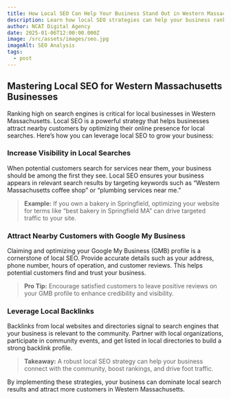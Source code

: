 ```yaml
---
title: How Local SEO Can Help Your Business Stand Out in Western Massachusetts
description: Learn how local SEO strategies can help your business rank higher and attract more customers in Western Massachusetts.
author: NCAT Digital Agency
date: 2025-01-06T12:00:00.000Z
image: /src/assets/images/seo.jpg
imageAlt: SEO Analysis
tags:
  - post
---
```


## Mastering Local SEO for Western Massachusetts Businesses

Ranking high on search engines is critical for local businesses in Western Massachusetts. Local SEO is a powerful strategy that helps businesses attract nearby customers by optimizing their online presence for local searches. Here’s how you can leverage local SEO to grow your business:

### Increase Visibility in Local Searches

When potential customers search for services near them, your business should be among the first they see. Local SEO ensures your business appears in relevant search results by targeting keywords such as “Western Massachusetts coffee shop” or “plumbing services near me.”

> **Example:** If you own a bakery in Springfield, optimizing your website for terms like “best bakery in Springfield MA” can drive targeted traffic to your site.

### Attract Nearby Customers with Google My Business

Claiming and optimizing your Google My Business (GMB) profile is a cornerstone of local SEO. Provide accurate details such as your address, phone number, hours of operation, and customer reviews. This helps potential customers find and trust your business.

> **Pro Tip:** Encourage satisfied customers to leave positive reviews on your GMB profile to enhance credibility and visibility.

### Leverage Local Backlinks

Backlinks from local websites and directories signal to search engines that your business is relevant to the community. Partner with local organizations, participate in community events, and get listed in local directories to build a strong backlink profile.

> **Takeaway:** A robust local SEO strategy can help your business connect with the community, boost rankings, and drive foot traffic.

By implementing these strategies, your business can dominate local search results and attract more customers in Western Massachusetts.

